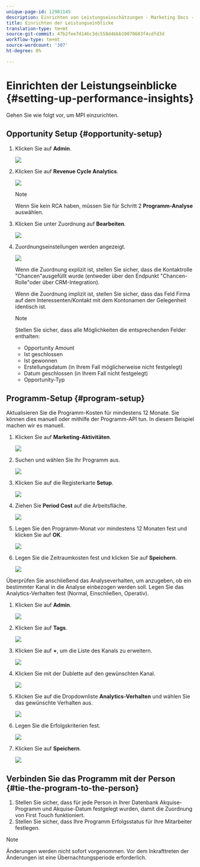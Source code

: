 ```yaml
---
unique-page-id: 12981145
description: Einrichten von Leistungseinschätzungen - Marketing Docs - Produktdokumentation
title: Einrichten der Leistungseinblicke
translation-type: tm+mt
source-git-commit: 47b2fee7d146c3dc558d4bbb10070683f4cdfd3d
workflow-type: tm+mt
source-wordcount: '307'
ht-degree: 0%

---
```



# Einrichten der Leistungseinblicke {#setting-up-performance-insights}

Gehen Sie wie folgt vor, um MPI einzurichten.

## Opportunity Setup {#opportunity-setup}

1. Klicken Sie auf **Admin**.

   ![](assets/admin.png)

1. Klicken Sie auf **Revenue Cycle Analytics**.

   ![](assets/two-2.png)

   >[!NOTE]
   >
   >Wenn Sie kein RCA haben, müssen Sie für Schritt 2 **Programm-Analyse** auswählen.

1. Klicken Sie unter Zuordnung auf **Bearbeiten**.

   ![](assets/three-1.png)

1. Zuordnungseinstellungen werden angezeigt.

   ![](assets/four-2.png)

   Wenn die Zuordnung explizit ist, stellen Sie sicher, dass die Kontaktrolle &quot;Chancen&quot;ausgefüllt wurde (entweder über den Endpunkt &quot;Chancen-Rolle&quot;oder über CRM-Integration).

   Wenn die Zuordnung implizit ist, stellen Sie sicher, dass das Feld Firma auf dem Interessenten/Kontakt mit dem Kontonamen der Gelegenheit identisch ist.

   >[!NOTE]
   >
   >Stellen Sie sicher, dass alle Möglichkeiten die entsprechenden Felder enthalten:
   >
   >    
   >    
   >    * Opportunity Amount
   >    * Ist geschlossen
   >    * Ist gewonnen
   >    * Erstellungsdatum (in Ihrem Fall möglicherweise nicht festgelegt)
   >    * Datum geschlossen (in Ihrem Fall nicht festgelegt)
   >    * Opportunity-Typ


## Programm-Setup {#program-setup}

Aktualisieren Sie die Programm-Kosten für mindestens 12 Monate. Sie können dies manuell oder mithilfe der Programm-API tun. In diesem Beispiel machen wir es manuell.

1. Klicken Sie auf **Marketing-Aktivitäten**.

   ![](assets/ma.png)

1. Suchen und wählen Sie Ihr Programm aus.

   ![](assets/select-program.png)

1. Klicken Sie auf die Registerkarte **Setup**.

   ![](assets/setup-tab.png)

1. Ziehen Sie **Period Cost** auf die Arbeitsfläche.

   ![](assets/period-cost.png)

1. Legen Sie den Programm-Monat vor mindestens 12 Monaten fest und klicken Sie auf **OK**.

   ![](assets/set-period.png)

1. Legen Sie die Zeitraumkosten fest und klicken Sie auf **Speichern**.

   ![](assets/set-cost.png)

Überprüfen Sie anschließend das Analyseverhalten, um anzugeben, ob ein bestimmter Kanal in die Analyse einbezogen werden soll. Legen Sie das Analytics-Verhalten fest (Normal, Einschließen, Operativ).

1. Klicken Sie auf **Admin**.

   ![](assets/admin.png)

1. Klicken Sie auf **Tags**.

   ![](assets/tags.png)

1. Klicken Sie auf **+**, um die Liste des Kanals zu erweitern.

   ![](assets/channel.png)

1. Klicken Sie mit der Dublette auf den gewünschten Kanal.

   ![](assets/channel-click.png)

1. Klicken Sie auf die Dropdownliste **Analytics-Verhalten** und wählen Sie das gewünschte Verhalten aus.

   ![](assets/edit-channel.png)

1. Legen Sie die Erfolgskriterien fest.

   ![](assets/success.png)

1. Klicken Sie auf **Speichern**.

   ![](assets/save.png)

## Verbinden Sie das Programm mit der Person {#tie-the-program-to-the-person}

1. Stellen Sie sicher, dass für jede Person in Ihrer Datenbank Akquise-Programm und Akquise-Datum festgelegt wurden, damit die Zuordnung von First Touch funktioniert.
1. Stellen Sie sicher, dass Ihre Programm Erfolgsstatus für Ihre Mitarbeiter festlegen.

>[!NOTE]
>
>Änderungen werden nicht sofort vorgenommen. Vor dem Inkrafttreten der Änderungen ist eine Übernachtungsperiode erforderlich.

